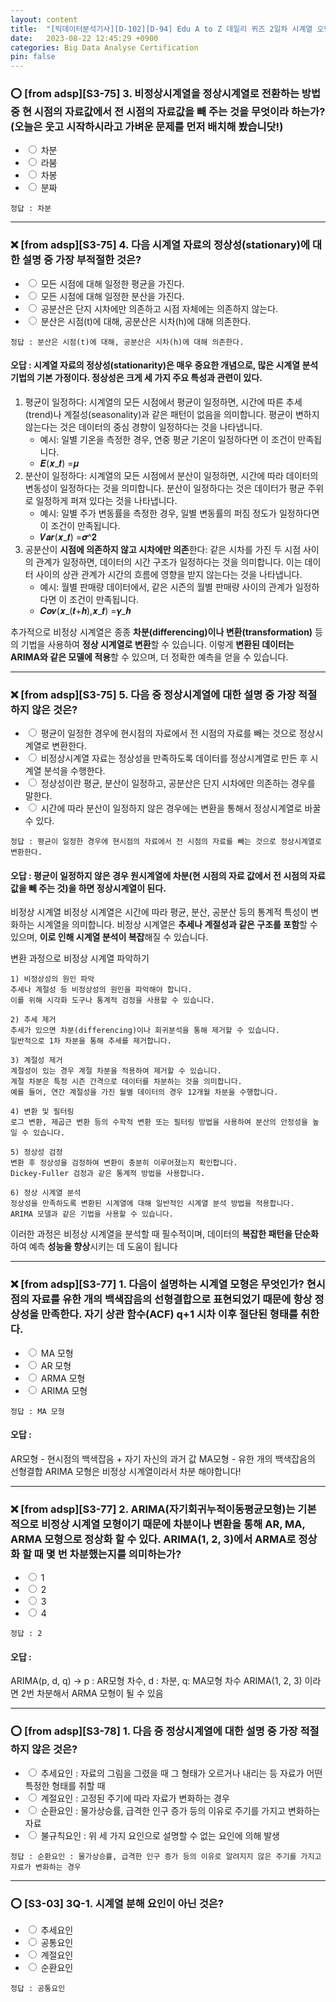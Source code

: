 ```yaml
---
layout: content
title:  "[빅데이터분석기사][D-102][D-94] Edu A to Z 데일리 퀴즈 2일차 시계열 오답(1)"
date:   2023-08-22 12:45:29 +0900
categories: Big Data Analyse Certification
pin: false
---
```



### ⭕️ [from adsp][S3-75] 3. 비정상시계열을 정상시계열로 전환하는 방법 중 현 시점의 자료값에서 전 시점의 자료값을 빼 주는 것을 무엇이라 하는가? (오늘은 웃고 시작하시라고 가벼운 문제를 먼저 배치해 봤습니닷!)
- <input type="radio" name="S3753" value="1"> 차분
- <input type="radio" name="S3753" value="2"> 라붐
- <input type="radio" name="S3753" value="3"> 차봉
- <input type="radio" name="S3753" value="4"> 분짜

```
정답 : 차분
```
****





### ❌ [from adsp][S3-75] 4. 다음 시계열 자료의 정상성(stationary)에 대한 설명 중 가장 부적절한 것은?
- <input type="radio" name="S3754" value="1"> 모든 시점에 대해 일정한 평균을 가진다.
- <input type="radio" name="S3754" value="2"> 모든 시점에 대해 일정한 분산을 가진다.
- <input type="radio" name="S3754" value="3"> 공분산은 단지 시차에만 의존하고 시점 자체에는 의존하지 않는다.
- <input type="radio" name="S3754" value="4"> 분산은 시점(t)에 대해, 공분산은 시차(h)에 대해 의존한다.

```
정답 : 분산은 시점(t)에 대해, 공분산은 시차(h)에 대해 의존한다.
```
#### 오답 : 시계열 자료의 정상성(stationarity)은 매우 중요한 개념으로, 많은 시계열 분석 기법의 기본 가정이다. 정상성은 크게 세 가지 주요 특성과 관련이 있다.
1. 평균이 일정하다: 
    시계열의 모든 시점에서 평균이 일정하면, 시간에 따른 추세(trend)나 계절성(seasonality)과 같은 패턴이 없음을 의미합니다. 평균이 변하지 않는다는 것은 데이터의 중심 경향이 일정하다는 것을 나타냅니다.
    - 예시: 일별 기온을 측정한 경우, 연중 평균 기온이 일정하다면 이 조건이 만족됩니다.
    - 𝑬(𝒙_𝒕) =𝝁 
2. 분산이 일정하다: 
    시계열의 모든 시점에서 분산이 일정하면, 시간에 따라 데이터의 변동성이 일정하다는 것을 의미합니다. 분산이 일정하다는 것은 데이터가 평균 주위로 일정하게 퍼져 있다는 것을 나타냅니다.
    - 예시: 일별 주가 변동률을 측정한 경우, 일별 변동률의 퍼짐 정도가 일정하다면 이 조건이 만족됩니다.
    - 𝑽𝒂𝒓(𝒙_𝒕) =𝝈^𝟐 
3. 공분산이 **시점에 의존하지 않고 시차에만 의존**한다: 
    같은 시차를 가진 두 시점 사이의 관계가 일정하면, 데이터의 시간 구조가 일정하다는 것을 의미합니다. 이는 데이터 사이의 상관 관계가 시간의 흐름에 영향을 받지 않는다는 것을 나타냅니다.
    - 예시: 월별 판매량 데이터에서, 같은 시즌의 월별 판매량 사이의 관계가 일정하다면 이 조건이 만족됩니다.
    - 𝑪𝒐𝒗(𝒙_(𝒕+𝒉),𝒙_𝒕) =𝜸_𝒉

추가적으로 비정상 시계열은 종종 **차분(differencing)이나 변환(transformation)** 등의 기법을 사용하여 **정상 시계열로 변환**할 수 있습니다. 이렇게 **변환된 데이터는 ARIMA와 같은 모델에 적용**할 수 있으며, 더 정확한 예측을 얻을 수 있습니다.

****





### ❌ [from adsp][S3-75] 5. 다음 중 정상시계열에 대한 설명 중 가장 적절하지 않은 것은?
- <input type="radio" name="S3755" value="1"> 평균이 일정한 경우에 현시점의 자료에서 전 시점의 자료를 빼는 것으로 정상시계열로 변환한다.
- <input type="radio" name="S3755" value="2"> 비정상시계열 자료는 정상성을 만족하도록 데이터를 정상시계열로 만든 후 시계열 분석을 수행한다.
- <input type="radio" name="S3755" value="3"> 정상성이란 평균, 분산이 일정하고, 공분산은 단지 시차에만 의존하는 경우를 말한다.
- <input type="radio" name="S3755" value="4"> 시간에 따라 분산이 일정하지 않은 경우에는 변환을 통해서 정상시계열로 바꿀 수 있다.
```
정답 : 평균이 일정한 경우에 현시점의 자료에서 전 시점의 자료를 빼는 것으로 정상시계열로 변환한다.
```
#### 오답 : 평균이 일정하지 않은 경우 원시계열에 차분(현 시점의 자료 값에서 전 시점의 자료 값을 빼 주는 것)을 하면 정상시계열이 된다.
비정상 시계열
    비정상 시계열은 시간에 따라 평균, 분산, 공분산 등의 통계적 특성이 변화하는 시계열을 의미합니다. 비정상 시계열은 **추세나 계절성과 같은 구조를 포함**할 수 있으며, **이로 인해 시계열 분석이 복잡**해질 수 있습니다.

변환 과정으로 비정상 시계열 파악하기

    1) 비정상성의 원인 파악
    추세나 계절성 등 비정상성의 원인을 파악해야 합니다. 
    이를 위해 시각화 도구나 통계적 검정을 사용할 수 있습니다.

    2) 추세 제거
    추세가 있으면 차분(differencing)이나 회귀분석을 통해 제거할 수 있습니다. 
    일반적으로 1차 차분을 통해 추세를 제거합니다.

    3) 계절성 제거
    계절성이 있는 경우 계절 차분을 적용하여 제거할 수 있습니다. 
    계절 차분은 특정 시즌 간격으로 데이터를 차분하는 것을 의미합니다. 
    예를 들어, 연간 계절성을 가진 월별 데이터의 경우 12개월 차분을 수행합니다.

    4) 변환 및 필터링
    로그 변환, 제곱근 변환 등의 수학적 변환 또는 필터링 방법을 사용하여 분산의 안정성을 높일 수 있습니다.

    5) 정상성 검정
    변환 후 정상성을 검정하여 변환이 충분히 이루어졌는지 확인합니다. 
    Dickey-Fuller 검정과 같은 통계적 방법을 사용합니다.

    6) 정상 시계열 분석
    정상성을 만족하도록 변환된 시계열에 대해 일반적인 시계열 분석 방법을 적용합니다. 
    ARIMA 모델과 같은 기법을 사용할 수 있습니다.

이러한 과정은 비정상 시계열을 분석할 때 필수적이며, 데이터의 **복잡한 패턴을 단순화**하여 예측 **성능을 향상**시키는 데 도움이 됩니다



****





### ❌ [from adsp][S3-77]  1. 다음이 설명하는 시계열 모형은 무엇인가? 현시점의 자료를 유한 개의 백색잡음의 선형결합으로 표현되었기 때문에 항상 정상성을 만족한다. 자기 상관 함수(ACF) q+1 시차 이후 절단된 형태를 취한다.
- <input type="radio" name="S3771" value="1"> MA 모형
- <input type="radio" name="S3771" value="2"> AR 모형
- <input type="radio" name="S3771" value="3"> ARMA 모형
- <input type="radio" name="S3771" value="4"> ARIMA 모형
```
정답 : MA 모형
```
#### 오답 : 
AR모형 - 현시점의 백색잡음 + 자기 자신의 과거 값
MA모형 - 유한 개의 백색잡음의 선형결합
ARIMA 모형은 비정상 시계열이라서 차분 해야합니다!











****

### ❌ [from adsp][S3-77] 2. ARIMA(자기회귀누적이동평균모형)는 기본적으로 비정상 시계열 모형이기 때문에 차분이나 변환을 통해 AR, MA, ARMA 모형으로 정상화 할 수 있다. ARIMA(1, 2, 3)에서 ARMA로 정상화 할 때 몇 번 차분했는지를 의미하는가?
- <input type="radio" name="S3772" value="1"> 1
- <input type="radio" name="S3772" value="2"> 2
- <input type="radio" name="S3772" value="3"> 3
- <input type="radio" name="S3772" value="4"> 4
```
정답 : 2
```
#### 오답 : 
ARIMA(p, d, q) -> p : AR모형 차수, d : 차분, q: MA모형 차수
ARIMA(1, 2, 3) 이라면 2번 차분해서 ARMA 모형이 될 수 있음

****






### ⭕️ [from adsp][S3-78] 1. 다음 중 정상시계열에 대한 설명 중 가장 적절하지 않은 것은?
- <input type="radio" name="S3781" value="1"> 추세요인 : 자료의 그림을 그렸을 때 그 형태가 오르거나 내리는 등 자료가 어떤 특정한 형태를 취할 때
- <input type="radio" name="S3781" value="2"> 계절요인 : 고정된 주기에 따라 자료가 변화하는 경우
- <input type="radio" name="S3781" value="3"> 순환요인 : 물가상승률, 급격한 인구 증가 등의 이유로 주기를 가지고 변화하는 자료
- <input type="radio" name="S3781" value="4"> 불규칙요인 : 위 세 가지 요인으로 설명할 수 없는 요인에 의해 발생
```
정답 : 순환요인 : 물가상승률, 급격한 인구 증가 등의 이유로 알려지지 않은 주기를 가지고 자료가 변화하는 경우
```






****

### ⭕️ [S3-03] 3Q-1. 시계열 분해 요인이 아닌 것은?
- <input type="radio" name="S3033Q01" value="1"> 추세요인
- <input type="radio" name="S3033Q01" value="2"> 공통요인
- <input type="radio" name="S3033Q01" value="3"> 계절요인
- <input type="radio" name="S3033Q01" value="4"> 순환요인
```
정답 : 공통요인
```



